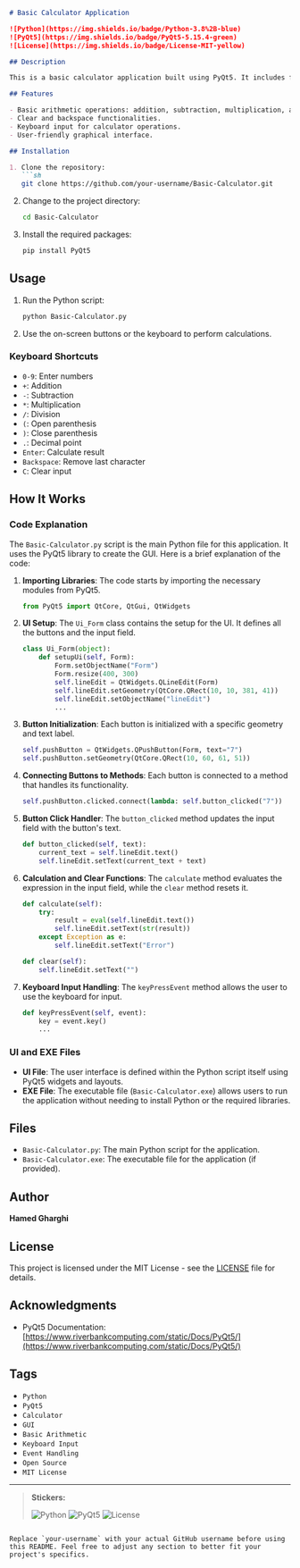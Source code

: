 ```markdown
# Basic Calculator Application

![Python](https://img.shields.io/badge/Python-3.8%2B-blue)
![PyQt5](https://img.shields.io/badge/PyQt5-5.15.4-green)
![License](https://img.shields.io/badge/License-MIT-yellow)

## Description

This is a basic calculator application built using PyQt5. It includes functionality for basic arithmetic operations and can be operated using both on-screen buttons and keyboard input. This project demonstrates a simple GUI application with event handling in Python.

## Features

- Basic arithmetic operations: addition, subtraction, multiplication, and division.
- Clear and backspace functionalities.
- Keyboard input for calculator operations.
- User-friendly graphical interface.

## Installation

1. Clone the repository:
   ```sh
   git clone https://github.com/your-username/Basic-Calculator.git
   ```
2. Change to the project directory:
   ```sh
   cd Basic-Calculator
   ```
3. Install the required packages:
   ```sh
   pip install PyQt5
   ```

## Usage

1. Run the Python script:
   ```sh
   python Basic-Calculator.py
   ```

2. Use the on-screen buttons or the keyboard to perform calculations.

### Keyboard Shortcuts

- `0-9`: Enter numbers
- `+`: Addition
- `-`: Subtraction
- `*`: Multiplication
- `/`: Division
- `(`: Open parenthesis
- `)`: Close parenthesis
- `.`: Decimal point
- `Enter`: Calculate result
- `Backspace`: Remove last character
- `C`: Clear input

## How It Works

### Code Explanation

The `Basic-Calculator.py` script is the main Python file for this application. It uses the PyQt5 library to create the GUI. Here is a brief explanation of the code:

1. **Importing Libraries**: The code starts by importing the necessary modules from PyQt5.

    ```python
    from PyQt5 import QtCore, QtGui, QtWidgets
    ```

2. **UI Setup**: The `Ui_Form` class contains the setup for the UI. It defines all the buttons and the input field.

    ```python
    class Ui_Form(object):
        def setupUi(self, Form):
            Form.setObjectName("Form")
            Form.resize(400, 300)
            self.lineEdit = QtWidgets.QLineEdit(Form)
            self.lineEdit.setGeometry(QtCore.QRect(10, 10, 381, 41))
            self.lineEdit.setObjectName("lineEdit")
            ...
    ```

3. **Button Initialization**: Each button is initialized with a specific geometry and text label. 

    ```python
    self.pushButton = QtWidgets.QPushButton(Form, text="7")
    self.pushButton.setGeometry(QtCore.QRect(10, 60, 61, 51))
    ```

4. **Connecting Buttons to Methods**: Each button is connected to a method that handles its functionality.

    ```python
    self.pushButton.clicked.connect(lambda: self.button_clicked("7"))
    ```

5. **Button Click Handler**: The `button_clicked` method updates the input field with the button's text.

    ```python
    def button_clicked(self, text):
        current_text = self.lineEdit.text()
        self.lineEdit.setText(current_text + text)
    ```

6. **Calculation and Clear Functions**: The `calculate` method evaluates the expression in the input field, while the `clear` method resets it.

    ```python
    def calculate(self):
        try:
            result = eval(self.lineEdit.text())
            self.lineEdit.setText(str(result))
        except Exception as e:
            self.lineEdit.setText("Error")

    def clear(self):
        self.lineEdit.setText("")
    ```

7. **Keyboard Input Handling**: The `keyPressEvent` method allows the user to use the keyboard for input.

    ```python
    def keyPressEvent(self, event):
        key = event.key()
        ...
    ```

### UI and EXE Files

- **UI File**: The user interface is defined within the Python script itself using PyQt5 widgets and layouts.
- **EXE File**: The executable file (`Basic-Calculator.exe`) allows users to run the application without needing to install Python or the required libraries.

## Files

- `Basic-Calculator.py`: The main Python script for the application.
- `Basic-Calculator.exe`: The executable file for the application (if provided).

## Author

**Hamed Gharghi**

## License

This project is licensed under the MIT License - see the [LICENSE](LICENSE) file for details.

## Acknowledgments

- PyQt5 Documentation: [https://www.riverbankcomputing.com/static/Docs/PyQt5/](https://www.riverbankcomputing.com/static/Docs/PyQt5/)

## Tags

- `Python`
- `PyQt5`
- `Calculator`
- `GUI`
- `Basic Arithmetic`
- `Keyboard Input`
- `Event Handling`
- `Open Source`
- `MIT License`

---

> **Stickers:**
> 
> ![Python](https://img.shields.io/badge/Python-3.8%2B-blue)
> ![PyQt5](https://img.shields.io/badge/PyQt5-5.15.4-green)
> ![License](https://img.shields.io/badge/License-MIT-yellow)
```

Replace `your-username` with your actual GitHub username before using this README. Feel free to adjust any section to better fit your project's specifics.
